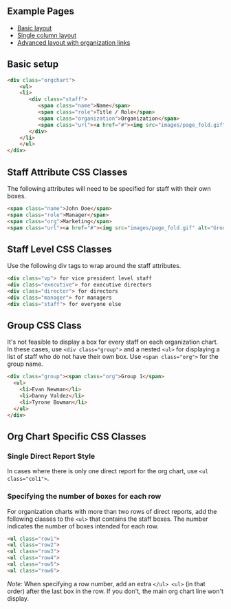 ## Example Pages
* [Basic layout](basic.html)
* [Single column layout](basic-col1.html)
* [Advanced layout with organization links](advanced.html)

## Basic setup

```html
<div class="orgchart">
	<ul>
	<li>
	   <div class="staff">
	      <span class="name">Name</span>
		  <span class="role">Title / Role</span>
		  <span class="organization">Organization</span>
		  <span class="url"><a href="#"><img src="images/page_fold.gif" alt="Organization"></a></span>
	   </div>
	</li>
	</ul>
</div>
```

## Staff Attribute CSS Classes

The following attributes will need to be specified for staff with their own boxes.
```html
<span class="name">John Doe</span>
<span class="role">Manager</span>
<span class="org">Marketing</span>
<span class="url"><a href="#"><img src="images/page_fold.gif" alt="Group Web Site"></a></span>
```

## Staff Level CSS Classes

Use the following div tags to wrap around the staff attributes.
```html
<div class="vp"> for vice president level staff
<div class="executive"> for executive directors
<div class="director"> for directors
<div class="manager"> for managers
<div class="staff"> for everyone else
```

## Group CSS Class

It's not feasible to display a box for every staff on each organization chart.  In these cases, use ``<div class="group">`` and a nested ``<ul>`` for displaying a list of staff who do not have their own box.  Use ``<span class="org">`` for the group name.

```html
<div class="group"><span class="org">Group 1</span>
  <ul>
  	<li>Evan Newman</li>
  	<li>Danny Valdez</li>
  	<li>Tyrone Bowman</li>
  </ul>
</div>
```

## Org Chart Specific CSS Classes

### Single Direct Report Style
In cases where there is only one direct report for the org chart, use ``<ul class="col1">``.

### Specifying the number of boxes for each row

For organization charts with more than two rows of direct reports, add the following classes to the ``<ul>`` that contains the staff boxes.  The number indicates the number of boxes intended for each row.

```html
<ul class="row1">
<ul class="row2">
<ul class="row3">
<ul class="row4">
<ul class="row5">
<ul class="row6">
```

*Note:* When specifying a row number, add an extra ``</ul> <ul>`` (in that order) after the last box in the row. If you don't, the main org chart line won't display.